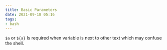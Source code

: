 ```yaml
---
title: Basic Parameters
date: 2021-09-18 05:16
tags:
- bash
---
```


`$a` or `${a}` Is required when variable is next to other text which may
confuse the shell.
